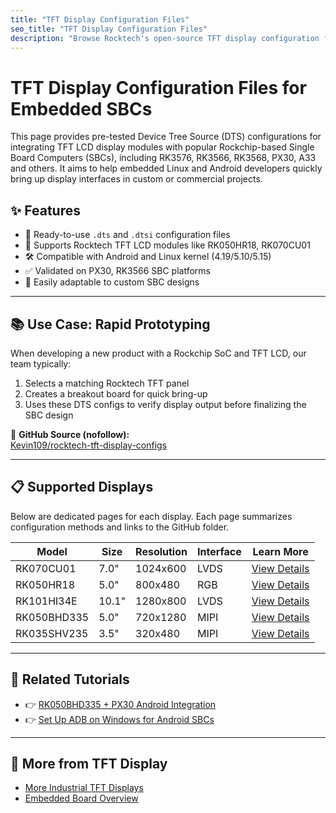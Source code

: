 ```yaml
---
title: "TFT Display Configuration Files"
seo_title: "TFT Display Configuration Files"
description: "Browse Rocktech's open-source TFT display configuration files for embedded systems using Rockchip PX30, A64, and other ARM-based SBCs. Includes DTS, kernel drivers, and panel timing examples."
---
```


# TFT Display Configuration Files for Embedded SBCs
This page provides pre-tested Device Tree Source (DTS) configurations for integrating TFT LCD display modules with popular Rockchip-based Single Board Computers (SBCs), including RK3576, RK3566, RK3568, PX30, A33 and others. It aims to help embedded Linux and Android developers quickly bring up display interfaces in custom or commercial projects.

## ✨ Features

- 📌 Ready-to-use `.dts` and `.dtsi` configuration files
- 🧩 Supports Rocktech TFT LCD modules like RK050HR18, RK070CU01
- 🛠️ Compatible with Android and Linux kernel (4.19/5.10/5.15)
- ✅ Validated on PX30, RK3566 SBC platforms
- 🔧 Easily adaptable to custom SBC designs

---

## 📚 Use Case: Rapid Prototyping

When developing a new product with a Rockchip SoC and TFT LCD, our team typically:
1. Selects a matching Rocktech TFT panel
2. Creates a breakout board for quick bring-up
3. Uses these DTS configs to verify display output before finalizing the SBC design

📂 **GitHub Source (nofollow):**  
<a href="https://github.com/Kevin109/rocktech-tft-display-configs" rel="nofollow">Kevin109/rocktech-tft-display-configs</a>

---

## 📋 Supported Displays

Below are dedicated pages for each display. Each page summarizes configuration methods and links to the GitHub folder.

| Model       | Size  | Resolution | Interface | Learn More |
|-------------|-------|------------|-----------|-------------|
| RK070CU01   | 7.0"  | 1024x600   | LVDS      | [View Details](/tft-config/RK070CU01) |
| RK050HR18   | 5.0"  | 800x480    | RGB       | [View Details](/tft-config/RK050HR18) |
| RK101HI34E  | 10.1" | 1280x800   | LVDS      | [View Details](/tft-config/RK101HI34E) |
| RK050BHD335 | 5.0"  | 720x1280   | MIPI      | [View Details](/tft-config/RK050BHD335) |
| RK035SHV235 | 3.5"  | 320x480    | MIPI      | [View Details](/tft-config/RK035SHV235) |

---

## 🧭 Related Tutorials

- 👉 [RK050BHD335 + PX30 Android Integration](/rk050bhd335-px30-android-setup)
- 👉 [Set Up ADB on Windows for Android SBCs](/setup-adb-on-windows)

---

## 🔗 More from TFT Display

- [More Industrial TFT Displays](https://www.rocktech.com.hk/industrial-tft-displays/)
- [Embedded Board Overview](https://www.rocktech.com.hk/embedded-single-board-computers/)